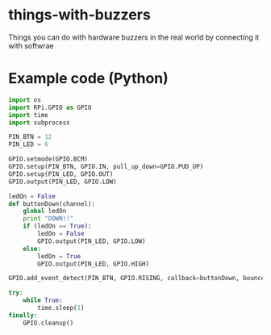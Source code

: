 # things-with-buzzers
Things you can do with hardware buzzers in the real world by connecting it with softwrae

# Example code (Python)

```python
import os
import RPi.GPIO as GPIO
import time
import subprocess

PIN_BTN = 12
PIN_LED = 6

GPIO.setmode(GPIO.BCM)
GPIO.setup(PIN_BTN, GPIO.IN, pull_up_down=GPIO.PUD_UP)
GPIO.setup(PIN_LED, GPIO.OUT)
GPIO.output(PIN_LED, GPIO.LOW)

ledOn = False
def buttonDown(channel):
    global ledOn
    print "DOWN!!"
    if (ledOn == True):
        ledOn = False
        GPIO.output(PIN_LED, GPIO.LOW)
    else:
        ledOn = True
        GPIO.output(PIN_LED, GPIO.HIGH)

GPIO.add_event_detect(PIN_BTN, GPIO.RISING, callback=buttonDown, bouncetime=300)

try:
    while True:
        time.sleep(1)
finally:
    GPIO.cleanup()
```